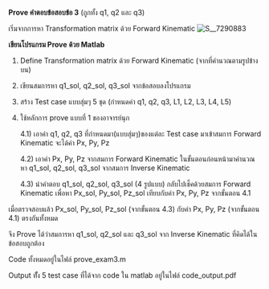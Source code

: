 **Prove คำตอบข้อสอบข้อ 3**
(ถูกทั้ง q1, q2 และ q3)

เริ่มจากการหา Transformation matrix ด้วย Forward Kinematic
![S__7290883](https://github.com/user-attachments/assets/5ad07b57-b668-47d8-9045-c3ef55b1c9d8)

**เขียนโปรแกรม Prove ด้วย Matlab**
1) Define Transformation matrix ด้วย Forward Kinematic (จากที่คำนวณตามรูปข้างบน)
2) เขียนสมการหา q1_sol, q2_sol, q3_sol จากข้อสอบลงโปรแกรม
3) สร้าง Test case แบบสุ่มๆ 5 ชุด (กำหนดค่า q1, q2, q3, L1, L2, L3, L4, L5)
4) ใช้หลักการ prove แบบที่ 1 ของอาจารย์นุก

   4.1) เอาค่า q1, q2, q3 ที่กำหนดมา(แบบสุ่มๆ)ของแต่ละ Test case มาเข้าสมการ Forward Kinematic จะได้ค่า Px, Py, Pz

   4.2) เอาค่า Px, Py, Pz จากสมการ Forward Kinematic ในขั้นตอนก่อนหน้ามาคำนวณหา q1_sol, q2_sol, q3_sol จากสมการ Inverse Kinematic

   4.3) นำคำตอบ q1_sol, q2_sol, q3_sol (4 รูปแบบ) กลับไปเช็คด้วยสมการ Forward Kinematic เพื่อหา Px_sol, Py_sol, Pz_sol เทียบกับค่า Px, Py, Pz จากขั้นตอน 4.1

เมื่อตรวจสอบแล้ว Px_sol, Py_sol, Pz_sol (จากขั้นตอน 4.3) กับค่า Px, Py, Pz (จากขั้นตอน 4.1) ตรงกันทั้งหมด

จึง Prove ได้ว่าสมการหา q1_sol, q2_sol และ q3_sol จาก Inverse Kinematic ที่คิดได้ในข้อสอบถูกต้อง

Code ทั้งหมดอยู่ในไฟล์ prove_exam3.m

Output ทัั้ง 5 test case ที่ได้จาก code ใน matlab อยู่ในไฟล์ code_output.pdf
